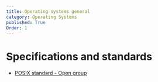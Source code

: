 ```yaml
---
title: Operating systems general
category: Operating Systems
published: True
Order: 1
---
```


# Specifications and standards

- [POSIX standard - Open group](http://pubs.opengroup.org/onlinepubs/9699919799/)


